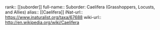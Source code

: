 

rank:: [[suborder]]
full-name:: Suborder: Caelifera (Grasshoppers, Locusts, and Allies)
alias:: [[Caelifera]]
iNat-url:: https://www.inaturalist.org/taxa/67688
wiki-url:: http://en.wikipedia.org/wiki/Caelifera